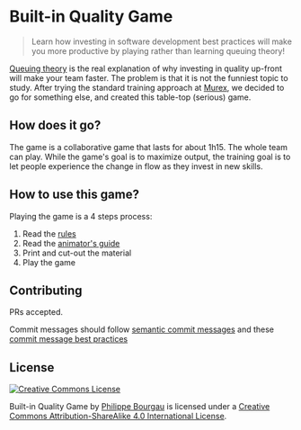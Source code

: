 # Built-in Quality Game

> Learn how investing in software development best practices will make you more productive by playing rather than learning queuing theory!

[Queuing theory](https://en.wikipedia.org/wiki/Queueing_theory) is the real explanation of why investing in quality up-front will make your team faster. The problem is that it is not the funniest topic to study. After trying the standard training approach at [Murex](www.murex.com), we decided to go for something else, and created this table-top (serious) game.

## How does it go?

The game is a collaborative game that lasts for about 1h15. The whole team can play. While the game's goal is to maximize output, the training goal is to let people experience the change in flow as they invest in new skills.

## How to use this game?

Playing the game is a 4 steps process:

1. Read the [rules](Rules.md)
2. Read the [animator's guide](AnimationGuide.md)
3. Print and cut-out the material
4. Play the game

## Contributing

PRs accepted.

Commit messages should follow [semantic commit messages](https://seesparkbox.com/foundry/semantic_commit_messages) and these [commit message best practices](https://chris.beams.io/posts/git-commit/)

## License

[![Creative Commons License](https://i.creativecommons.org/l/by-sa/4.0/88x31.png)](http://creativecommons.org/licenses/by-sa/4.0/)

Built-in Quality Game by <a xmlns:cc="http://creativecommons.org/ns#" href="http://philou.github.io/built-in-quality-game/" property="cc:attributionName" rel="cc:attributionURL">Philippe Bourgau</a> is licensed under a [Creative Commons Attribution-ShareAlike 4.0 International License](http://creativecommons.org/licenses/by-sa/4.0/).